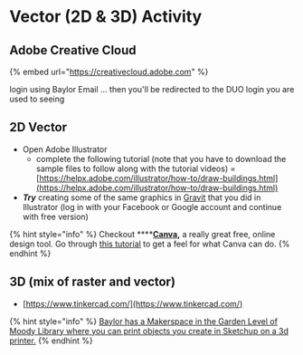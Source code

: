 # Vector \(2D & 3D\) Activity

## Adobe Creative Cloud

{% embed url="https://creativecloud.adobe.com" %}

login using Baylor Email ... then you'll be redirected to the DUO login you are used to seeing

## 2D Vector

* Open Adobe Illustrator
  * complete the following tutorial \(note that you have to download the sample files to follow along with the tutorial videos\) = [https://helpx.adobe.com/illustrator/how-to/draw-buildings.html](https://helpx.adobe.com/illustrator/how-to/draw-buildings.html)
* _**Try**_ creating some of the same graphics in [Gravit](https://designer.gravit.io/) that you did in Illustrator \(log in with your Facebook or Google account and continue with free version\)

{% hint style="info" %}
Checkout ****[**Canva**](https://www.canva.com/)**,** a really great free, online design tool. Go through [this tutorial](https://www.canva.com/design/DAAXvpKfSy4/remix?minichallenge) to get a feel for what Canva can do.
{% endhint %}

## 3D \(mix of raster and vector\)

* [https://www.tinkercad.com/](https://www.tinkercad.com/)

{% hint style="info" %}
[Baylor has a Makerspace in the Garden Level of Moody Library where you can print objects you create in Sketchup on a 3d printer.](https://www.baylor.edu/lib/techpoint/index.php?id=928247)
{% endhint %}


